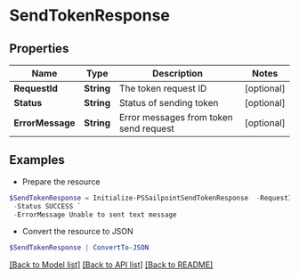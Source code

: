 # SendTokenResponse
## Properties

Name | Type | Description | Notes
------------ | ------------- | ------------- | -------------
**RequestId** | **String** | The token request ID | [optional] 
**Status** | **String** | Status of sending token | [optional] 
**ErrorMessage** | **String** | Error messages from token send request | [optional] 

## Examples

- Prepare the resource
```powershell
$SendTokenResponse = Initialize-PSSailpointSendTokenResponse  -RequestId 089899f13a8f4da7824996191587bab9 `
 -Status SUCCESS `
 -ErrorMessage Unable to sent text message
```

- Convert the resource to JSON
```powershell
$SendTokenResponse | ConvertTo-JSON
```

[[Back to Model list]](../README.md#documentation-for-models) [[Back to API list]](../README.md#documentation-for-api-endpoints) [[Back to README]](../README.md)

